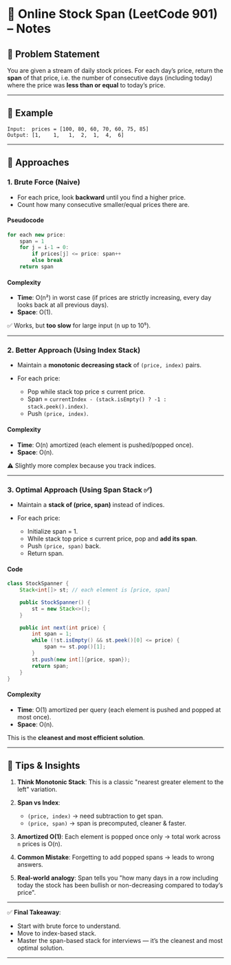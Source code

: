 # 📘 Online Stock Span (LeetCode 901) – Notes

## 🔹 Problem Statement

You are given a stream of daily stock prices. For each day’s price, return the **span** of that price, i.e. the number of consecutive days (including today) where the price was **less than or equal** to today’s price.

---

## 🔹 Example

```
Input:  prices = [100, 80, 60, 70, 60, 75, 85]
Output: [1,    1,   1,  2,  1,  4,  6]
```

---

## 🔹 Approaches

### 1. Brute Force (Naive)

* For each price, look **backward** until you find a higher price.
* Count how many consecutive smaller/equal prices there are.

#### Pseudocode

```java
for each new price:
    span = 1
    for j = i-1 → 0:
        if prices[j] <= price: span++
        else break
    return span
```

#### Complexity

* **Time**: O(n²) in worst case (if prices are strictly increasing, every day looks back at all previous days).
* **Space**: O(1).

✅ Works, but **too slow** for large input (n up to 10⁵).

---

### 2. Better Approach (Using Index Stack)

* Maintain a **monotonic decreasing stack** of `(price, index)` pairs.
* For each price:

  * Pop while stack top price ≤ current price.
  * Span = `currentIndex - (stack.isEmpty() ? -1 : stack.peek().index)`.
  * Push `(price, index)`.

#### Complexity

* **Time**: O(n) amortized (each element is pushed/popped once).
* **Space**: O(n).

⚠️ Slightly more complex because you track indices.

---

### 3. Optimal Approach (Using Span Stack ✅)

* Maintain a **stack of (price, span)** instead of indices.
* For each price:

  * Initialize span = 1.
  * While stack top price ≤ current price, pop and **add its span**.
  * Push `(price, span)` back.
  * Return span.

#### Code

```java
class StockSpanner {
    Stack<int[]> st; // each element is [price, span]

    public StockSpanner() {
        st = new Stack<>();
    }

    public int next(int price) {
        int span = 1;
        while (!st.isEmpty() && st.peek()[0] <= price) {
            span += st.pop()[1];
        }
        st.push(new int[]{price, span});
        return span;
    }
}
```

#### Complexity

* **Time**: O(1) amortized per query (each element is pushed and popped at most once).
* **Space**: O(n).

This is the **cleanest and most efficient solution**.

---

## 🔹 Tips & Insights

1. **Think Monotonic Stack**: This is a classic "nearest greater element to the left" variation.
2. **Span vs Index**:

   * `(price, index)` → need subtraction to get span.
   * `(price, span)` → span is precomputed, cleaner & faster.
3. **Amortized O(1)**: Each element is popped once only → total work across `n` prices is O(n).
4. **Common Mistake**: Forgetting to add popped spans → leads to wrong answers.
5. **Real-world analogy**: Span tells you "how many days in a row including today the stock has been bullish or non-decreasing compared to today’s price".

---

✅ **Final Takeaway**:

* Start with brute force to understand.
* Move to index-based stack.
* Master the span-based stack for interviews — it’s the cleanest and most optimal solution.

---
